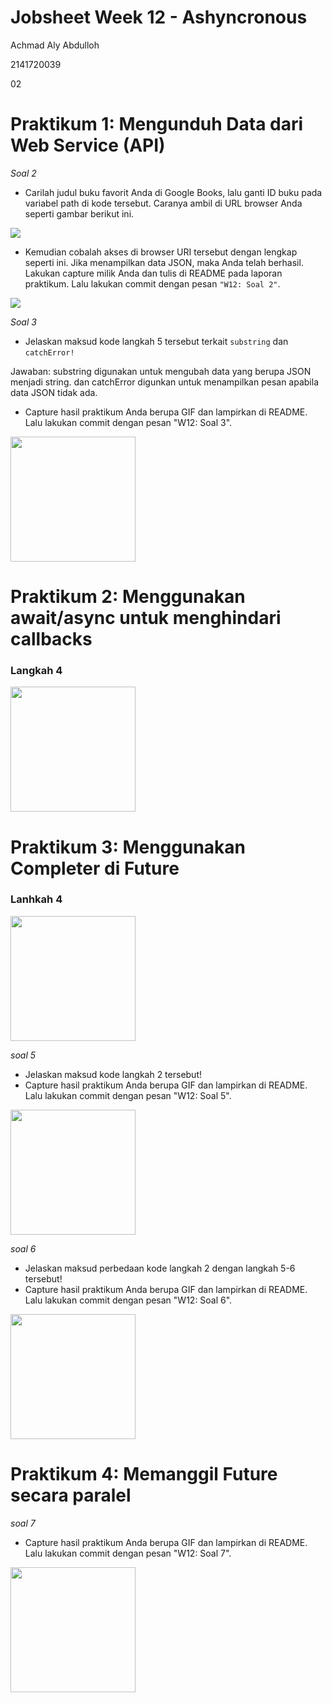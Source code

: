 # Jobsheet Week 12 - Ashyncronous

Achmad Aly Abdulloh

2141720039

02

# Praktikum 1: Mengunduh Data dari Web Service (API)

*Soal 2*
- Carilah judul buku favorit Anda di Google Books, lalu ganti ID buku pada variabel path di kode tersebut. Caranya ambil di URL browser Anda seperti gambar berikut ini.

<img src="../books/docs/P1-L4.png"></img>

- Kemudian cobalah akses di browser URI tersebut dengan lengkap seperti ini. Jika menampilkan data JSON, maka Anda telah berhasil. Lakukan capture milik Anda dan tulis di README pada laporan praktikum. Lalu lakukan commit dengan pesan `"W12: Soal 2"`.

<img src="../books/docs/P1-L4-2.png"></img>

*Soal 3*
- Jelaskan maksud kode langkah 5 tersebut terkait `substring` dan `catchError!`

Jawaban: 
substring digunakan untuk mengubah data yang berupa JSON menjadi string. dan catchError digunkan untuk menampilkan pesan apabila data JSON tidak ada.

- Capture hasil praktikum Anda berupa GIF dan lampirkan di README. Lalu lakukan commit dengan pesan "W12: Soal 3".

<img src="../books/docs/P1-L5.gif" width="200px"></img>

# Praktikum 2: Menggunakan await/async untuk menghindari callbacks

### Langkah 4

<img src="../books/docs/P2-L4.png" width="200px"></img>

# Praktikum 3: Menggunakan Completer di Future

### Lanhkah 4

<img src="../books/docs/P3-L4.png" width="200px"></img>

*soal 5*
- Jelaskan maksud kode langkah 2 tersebut!
- Capture hasil praktikum Anda berupa GIF dan lampirkan di README. Lalu lakukan commit dengan pesan "W12: Soal 5".

<img src="../books/docs/P3-L4.png" width="200px"></img>

*soal 6*
- Jelaskan maksud perbedaan kode langkah 2 dengan langkah 5-6 tersebut!
- Capture hasil praktikum Anda berupa GIF dan lampirkan di README. Lalu lakukan commit dengan pesan "W12: Soal 6".

<img src="../books/docs/P3-L6.gif" width="200px"></img>

# Praktikum 4: Memanggil Future secara paralel

*soal 7*
- Capture hasil praktikum Anda berupa GIF dan lampirkan di README. Lalu lakukan commit dengan pesan "W12: Soal 7".

<img src="../books/docs/P4-L3.gif" width="200px"></img>



